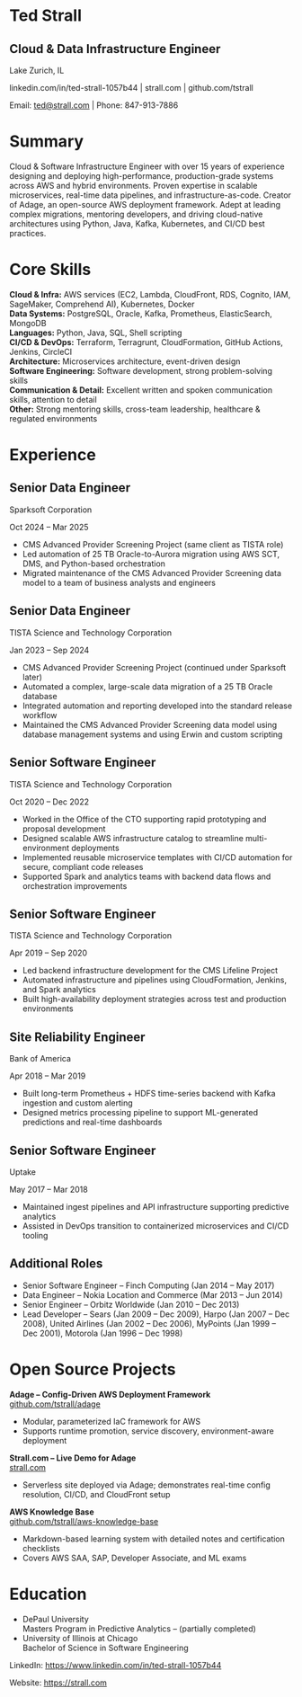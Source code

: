 # Ted Strall

## **Cloud & Data Infrastructure Engineer**

Lake Zurich, IL

linkedin.com/in/ted-strall-1057b44 | strall.com | github.com/tstrall

Email: ted@strall.com | Phone: 847-913-7886

# **Summary**

Cloud & Software Infrastructure Engineer with over 15 years of experience designing and deploying high-performance, production-grade systems across AWS and hybrid environments. Proven expertise in scalable microservices, real-time data pipelines, and infrastructure-as-code. Creator of Adage, an open-source AWS deployment framework. Adept at leading complex migrations, mentoring developers, and driving cloud-native architectures using Python, Java, Kafka, Kubernetes, and CI/CD best practices. 

# **Core Skills**

**Cloud & Infra:** AWS services (EC2, Lambda, CloudFront, RDS, Cognito, IAM, SageMaker, Comprehend AI), Kubernetes, Docker  
**Data Systems:** PostgreSQL, Oracle, Kafka, Prometheus, ElasticSearch, MongoDB  
**Languages:** Python, Java, SQL, Shell scripting  
**CI/CD & DevOps:** Terraform, Terragrunt, CloudFormation, GitHub Actions, Jenkins, CircleCI  
**Architecture:** Microservices architecture, event-driven design  
**Software Engineering:** Software development, strong problem-solving skills  
**Communication & Detail:** Excellent written and spoken communication skills, attention to detail  
**Other:** Strong mentoring skills, cross-team leadership, healthcare & regulated environments

# **Experience**

## **Senior Data Engineer**

Sparksoft Corporation

Oct 2024 – Mar 2025

* CMS Advanced Provider Screening Project (same client as TISTA role)  
* Led automation of 25 TB Oracle-to-Aurora migration using AWS SCT, DMS, and Python-based orchestration  
* Migrated maintenance of the CMS Advanced Provider Screening data model to a team of business analysts and engineers

## **Senior Data Engineer**

TISTA Science and Technology Corporation

Jan 2023 – Sep 2024

* CMS Advanced Provider Screening Project (continued under Sparksoft later)  
* Automated a complex, large-scale data migration of a 25 TB Oracle database  
* Integrated automation and reporting developed into the standard release workflow  
* Maintained the CMS Advanced Provider Screening data model using database management systems and using Erwin and custom scripting

## **Senior Software Engineer**

TISTA Science and Technology Corporation

Oct 2020 – Dec 2022

* Worked in the Office of the CTO supporting rapid prototyping and proposal development  
* Designed scalable AWS infrastructure catalog to streamline multi-environment deployments  
* Implemented reusable microservice templates with CI/CD automation for secure, compliant code releases  
* Supported Spark and analytics teams with backend data flows and orchestration improvements

## **Senior Software Engineer**

TISTA Science and Technology Corporation

Apr 2019 – Sep 2020

* Led backend infrastructure development for the CMS Lifeline Project  
* Automated infrastructure and pipelines using CloudFormation, Jenkins, and Spark analytics  
* Built high-availability deployment strategies across test and production environments

## **Site Reliability Engineer**

Bank of America

Apr 2018 – Mar 2019

* Built long-term Prometheus \+ HDFS time-series backend with Kafka ingestion and custom alerting  
* Designed metrics processing pipeline to support ML-generated predictions and real-time dashboards

## **Senior Software Engineer**

Uptake

May 2017 – Mar 2018

* Maintained ingest pipelines and API infrastructure supporting predictive analytics  
* Assisted in DevOps transition to containerized microservices and CI/CD tooling

## **Additional Roles**

* Senior Software Engineer – Finch Computing (Jan 2014 – May 2017\)  
* Data Engineer – Nokia Location and Commerce (Mar 2013 – Jun 2014\)  
* Senior Engineer – Orbitz Worldwide (Jan 2010 – Dec 2013\)  
* Lead Developer – Sears (Jan 2009 – Dec 2009), Harpo (Jan 2007 – Dec 2008),  United Airlines (Jan 2002 – Dec 2006), MyPoints (Jan 1999 – Dec 2001), Motorola (Jan 1996 – Dec 1998\)

# **Open Source Projects**

**Adage – Config-Driven AWS Deployment Framework**  
[github.com/tstrall/adage](https://github.com/tstrall/adage)  

* Modular, parameterized IaC framework for AWS  
* Supports runtime promotion, service discovery, environment-aware deployment

**Strall.com – Live Demo for Adage**  
[strall.com](https://strall.com)  

* Serverless site deployed via Adage; demonstrates real-time config resolution, CI/CD, and CloudFront setup

**AWS Knowledge Base**  
[github.com/tstrall/aws-knowledge-base](https://github.com/tstrall/aws-knowledge-base)  

* Markdown-based learning system with detailed notes and certification checklists  
* Covers AWS SAA, SAP, Developer Associate, and ML exams

# **Education**

* DePaul University  
    Masters Program in Predictive Analytics – (partially completed)  
* University of Illinois at Chicago  
    Bachelor of Science in Software Engineering

LinkedIn: https://www.linkedin.com/in/ted-strall-1057b44

Website: https://strall.com